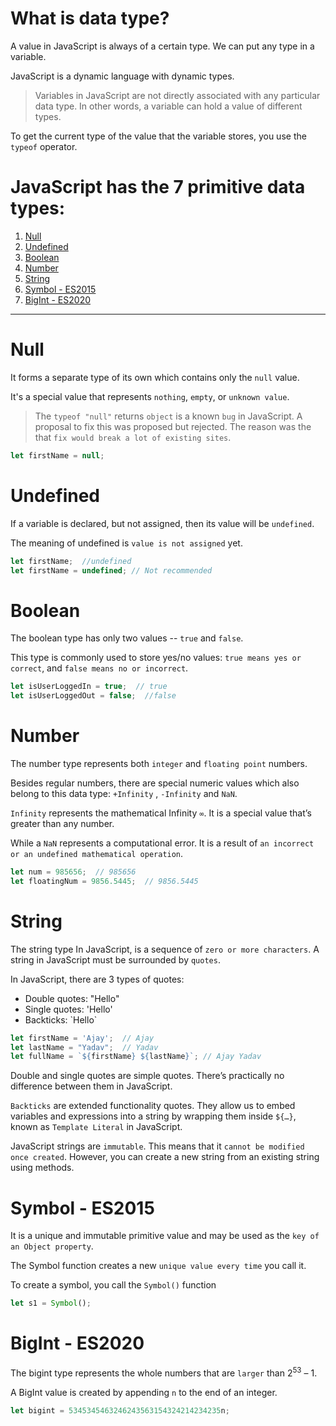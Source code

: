 # What is data type?

A value in JavaScript is always of a certain type. We can put any type in a variable.

JavaScript is a dynamic language with dynamic types.

> Variables in JavaScript are not directly associated with any particular data type. In other words, a variable can hold a value of different types.

To get the current type of the value that the variable stores, you use the `typeof` operator.

# JavaScript has the 7 primitive data types:

1. [Null](#null)
2. [Undefined](#undefined)
3. [Boolean](#boolean)
4. [Number](#number)
5. [String](#string)
6. [Symbol - ES2015](#symbol---es2015)
7. [BigInt - ES2020](#bigint---es2020)

---

# Null

It forms a separate type of its own which contains only the `null` value.

It's a special value that represents `nothing`, `empty`, or `unknown value`.

> The `typeof "null"` returns `object` is a known `bug` in JavaScript. A proposal to fix this was proposed but rejected. The reason was the that `fix would break a lot of existing sites`.

```JavaScript
let firstName = null;
```

# Undefined

If a variable is declared, but not assigned, then its value will be `undefined`.

The meaning of undefined is `value is not assigned` yet.

```JavaScript
let firstName;  //undefined
let firstName = undefined; // Not recommended
```

# Boolean

The boolean type has only two values -- `true` and `false`.

This type is commonly used to store yes/no values: `true means yes or correct`, and `false means no or incorrect`.

```JavaScript
let isUserLoggedIn = true;  // true
let isUserLoggedOut = false;  //false
```

# Number

The number type represents both `integer` and `floating point` numbers.

Besides regular numbers, there are special numeric values which also belong to this data type: `+Infinity` , `-Infinity` and `NaN`.

`Infinity` represents the mathematical Infinity `∞`. It is a special value that’s greater than any number.

While a `NaN` represents a computational error. It is a result of `an incorrect or an undefined mathematical operation`.

```JavaScript
let num = 985656;  // 985656
let floatingNum = 9856.5445;  // 9856.5445
```

# String

The string type In JavaScript, is a sequence of `zero or more characters`. A string in JavaScript must be surrounded by `quotes`.

In JavaScript, there are 3 types of quotes:

- Double quotes: "Hello"
- Single quotes: 'Hello'
- Backticks: \`Hello`

```JavaScript
let firstName = 'Ajay';  // Ajay
let lastName = "Yadav";  // Yadav
let fullName = `${firstName} ${lastName}`; // Ajay Yadav
```

Double and single quotes are simple quotes. There’s practically no difference between them in JavaScript.

`Backticks` are extended functionality quotes. They allow us to embed variables and expressions into a string by wrapping them inside `${…}`, known as `Template Literal` in JavaScript.

JavaScript strings are `immutable`. This means that it `cannot be modified once created`. However, you can create a new string from an existing string using methods.

# Symbol - ES2015

It is a unique and immutable primitive value and may be used as the `key of an Object property`.

The Symbol function creates a new `unique value every time` you call it.

To create a symbol, you call the `Symbol()` function

```JavaScript
let s1 = Symbol();
```

# BigInt - ES2020

The bigint type represents the whole numbers that are `larger` than 2<sup>53</sup> – 1.

A BigInt value is created by appending `n` to the end of an integer.

```JavaScript
let bigint = 5345345463246243563154324214234235n;
```

